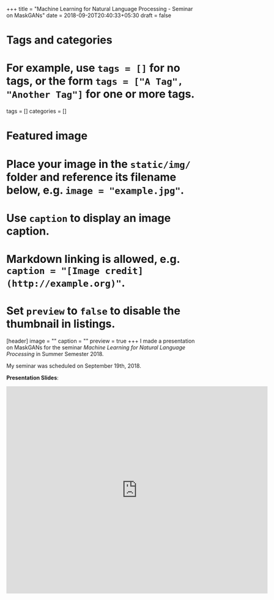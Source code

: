 +++
title = "Machine Learning for Natural Language Processing - Seminar on MaskGANs"
date = 2018-09-20T20:40:33+05:30
draft = false

# Tags and categories
# For example, use `tags = []` for no tags, or the form `tags = ["A Tag", "Another Tag"]` for one or more tags.
tags = []
categories = []
# Featured image
# Place your image in the `static/img/` folder and reference its filename below, e.g. `image = "example.jpg"`.
# Use `caption` to display an image caption.
#   Markdown linking is allowed, e.g. `caption = "[Image credit](http://example.org)"`.
# Set `preview` to `false` to disable the thumbnail in listings.
[header]
image = ""
caption = ""
preview = true
+++
I made a presentation on MaskGANs for the seminar *Machine Learning for Natural Language Processing* in Summer Semester 2018.

<!--more-->

My seminar was scheduled on September 19th, 2018.

**Presentation Slides**:
<iframe src="https://docs.google.com/presentation/d/e/2PACX-1vQvtg513qtQVR6uC480jjcGYPX5N20vb-V7SQzgCNeelwtK273iEDK1_4CMvLbz7klKezzCkzNCCm0c/embed?start=false&loop=false&delayms=3000" frameborder="0" width="683" height="541" allowfullscreen="true" mozallowfullscreen="true" webkitallowfullscreen="true"></iframe>
